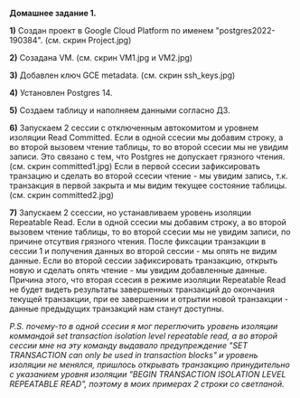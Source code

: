 **Домашнее задание 1.**

**1)** Создан проект в Google Cloud Platform по именем "postgres2022-190384". (см. скрин Project.jpg)

**2)** Созадана VM. (см. скрин VM1.jpg и VM2.jpg)

**3)** Добавлен ключ GCE metadata. (см. скрин ssh_keys.jpg)

**4)** Установлен Postgres 14.

**5)** Создаем таблицу и наполняем данными согласно ДЗ.

**6)** Запускаем 2 сессии с отключенным автокомитом и уровнем изоляции Read Committed.
Если в одной ссесии мы добавим строку, а во второй вызовем чтение таблицы, то во второй ссесии мы не увидим записи.
Это связано с тем, что Postgres не допускает грязного чтения. (см. скрин committed1.jpg)
Если в первой ссесии зафиксировать транзацию и сделать во второй ссесии чтение - мы увидим запись, т.к. транзакция в первой закрыта и мы видим текущее состояние таблицы. (см. скрин committed2.jpg)

**7)** Запускаем 2 ссессии, но устанавливаем уровень изоляции Repeatable Read.
Если в одной ссесии мы добавим строку, а во второй вызовем чтение таблицы, то во второй ссесии мы не увидим записи, по причине отсутвия грязного чтения.
После фиксации транзакции в сессии 1 и получения данных во второй сессии - мы опять не видим данные.
Если во второй сессии зафиксировать транзакцию, открыть новую и сделать опять чтение - мы увидим добавленные данные.
Причина этого, что вторая ссесия в режиме изоляции Repeatable Read не будет видеть результаты завершенных транзакций до окончания текущей транзакции, при ее завершении и отрытии новой транзакции - данные предыдущих транзакций нам станут доступны.

*P.S. почему-то в одной ссесии я мог переглючить уровень изоляции коммандой set transaction isolation level repeatable read, а во второй сессии мне на эту команду выдавало предупреждение "SET TRANSACTION can only be used in transaction blocks" и уровень изоляции не менялся, пришлось открывать транзакцию принудительно с указанием уровня изоляции "BEGIN TRANSACTION ISOLATION LEVEL REPEATABLE READ", поэтому в моих примерах 2 строки со светланой.*
